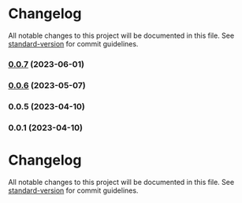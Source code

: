 # Changelog

All notable changes to this project will be documented in this file. See [standard-version](https://github.com/conventional-changelog/standard-version) for commit guidelines.

### [0.0.7](https://github.com/discoursegroup/relayrabbit-commons-js/compare/v0.0.6...v0.0.7) (2023-06-01)

### [0.0.6](https://github.com/discoursegroup/relayrabbit-commons-js/compare/v0.0.5...v0.0.6) (2023-05-07)

### 0.0.5 (2023-04-10)

### 0.0.1 (2023-04-10)

# Changelog

All notable changes to this project will be documented in this file. See [standard-version](https://github.com/conventional-changelog/standard-version) for commit guidelines.
